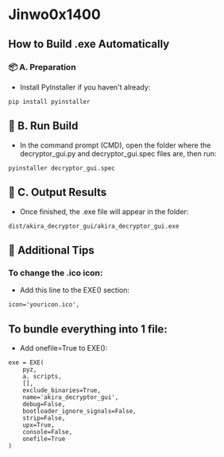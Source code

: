 # Jinwo0x1400

## How to Build .exe Automatically
### 📦 A. Preparation
- Install PyInstaller if you haven't already:
```
pip install pyinstaller
```

## 🚀 B. Run Build
- In the command prompt (CMD), open the folder where the decryptor_gui.py and decryptor_gui.spec files are, then run:
```
pyinstaller decryptor_gui.spec
```

## 📁 C. Output Results
- Once finished, the .exe file will appear in the folder:
```
dist/akira_decryptor_gui/akira_decryptor_gui.exe
```

## 📝 Additional Tips
### To change the .ico icon:
- Add this line to the EXE() section:
```
icon='youricon.ico',
```

## To bundle everything into 1 file:
- Add onefile=True to EXE():
```
exe = EXE(
    pyz,
    a. scripts,
    [],
    exclude_binaries=True,
    name='akira_decryptor_gui',
    debug=False,
    bootloader_ignore_signals=False,
    strip=False,
    upx=True,
    console=False,
    onefile=True
)
```
